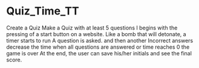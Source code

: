 # Quiz_Time_TT
Create a Quiz
 Make a Quiz with at least 5 questions
 I begins with the pressing of a start button on a website.
 Like a bomb that will detonate, a timer starts to run
 A question is asked. 
 and then another
 Incorrect answers decrease the time
 when all questions are answered or time reaches 0 the game is over
 At the end, the user can save his/her initials and see the final score.